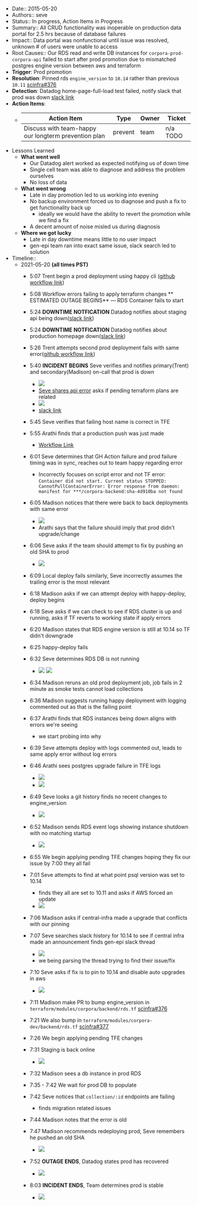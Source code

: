 - Date:: 2015-05-20
- Authors:: seve
- Status:: In progress, Action Items in Progress
- Summary::  All CRUD functionality was inoperable on production data portal for 2.5 hrs because of database failures
- Impact:: Data portal was nonfunctional until issue was resolved, unknown # of users were unable to access 
- Root Causes:: Our RDS read and write DB instances for `corpora-prod-corpora-api` failed to start after prod promotion due to mismatched postgres engine version between aws and terraform
- **Trigger**: Prod promotion
- **Resolution**: Pinned rds `engine_version` to `10.14` rather than previous `10.11` [scinfra#376](https://github.com/chanzuckerberg/single-cell-infra/pull/376)
- **Detection**: Datadog home-page-full-load test failed, notify slack that prod was down [slack link](https://chanzuckerbergteam.slack.com/archives/CV7PFVABC/p1621557230003400)
- **Action Items**:
    - | Action Item | Type | Owner | Ticket |
      | --- | --- | --- | --- |
       | Discuss with team-happy our longterm prevention plan | prevent | team | n/a TODO |
- Lessons Learned
    - **What went well**
        - Our Datadog alert worked as expected notifying us of down time
        - Single cell team was able to diagnose and address the problem ourselves
        - No loss of data
    - **What went wrong**
        - Late in day promotion led to us working into evening
        - No backup environment forced us to diagnose and push a fix to get functionality back up
            - ideally we would have the ability to revert the promotion while we find a fix
        - A decent amount of noise misled us during diagnosis
    - **Where we got lucky**
        - Late in day downtime means little to no user impact
        - gen-epi team ran into exact same issue, slack search led to solution
- Timeline::
    - 2021-05-20 **(all times PST)**
        - 5:07 Trent begin a prod deployment using happy cli ([github workflow link](https://github.com/chanzuckerberg/corpora-data-portal/runs/2635059033?check_suite_focus=true))
        - 5:08 Workflow errors failing to apply terraform changes ** ESTIMATED OUTAGE BEGINS** — RDS Container fails to start
        - 5:24 **DOWNTIME NOTFICATION** Datadog notifies about staging api being down([slack link](https://chanzuckerbergteam.slack.com/archives/CV7PFVABC/p1621556699002800))
        - 5:24 **DOWNTIME NOTFICATION** Datadog notifies about production homepage down([slack link](https://chanzuckerbergteam.slack.com/archives/CV7PFVABC/p1621557230003400))
        - 5:26 Trent attempts second prod deployment fails with same error([github workflow link](https://github.com/chanzuckerberg/corpora-data-portal/runs/2635159223?check_suite_focus=true))
        - 5:40 **INCIDENT BEGINS** Seve verifies and notifies primary(Trent) and secondary(Madison) on-call that prod is down
            - ![](https://firebasestorage.googleapis.com/v0/b/firescript-577a2.appspot.com/o/imgs%2Fapp%2Fseve-work%2F9W3Wm-6mcS.png?alt=media&token=b6b5c5d9-46a7-405a-b127-cbce6f81b8ef)
            - [Seve shares api error](https://chanzuckerbergteam.slack.com/archives/CV7PFVABC/p1621557639004400) asks if pending terraform plans are related
            - ![](https://firebasestorage.googleapis.com/v0/b/firescript-577a2.appspot.com/o/imgs%2Fapp%2Fseve-work%2FSITp91nf6v.png?alt=media&token=4f17014a-437e-4a09-8839-d0fc0b048382)
            - [slack link](https://chanzuckerbergteam.slack.com/archives/CV7PFVABC/p1621557751005300)
        - 5:45 Seve verifies that failing host name is correct in TFE
        - 5:55 Arathi finds that a production push was just made
            - [Workflow Link](https://github.com/chanzuckerberg/corpora-data-portal/runs/2635159223?check_suite_focus=true)
        - 6:01 Seve determines that GH Action failure and prod failure timing was in sync, reaches out to team happy regarding error
            - Incorrectly focuses on script error and not TF error:
`Container did not start. Current status STOPPED: CannotPullContainerError: Error response from daemon: manifest for ***/corpora-backend:sha-4d910ba not found`
        - 6:05 Madison notices that there were back to back deployments with same error
            - ![](https://firebasestorage.googleapis.com/v0/b/firescript-577a2.appspot.com/o/imgs%2Fapp%2Fseve-work%2FEo623hMezD.png?alt=media&token=6e8932eb-ccb8-4a10-ac9b-4e992ce8addb)
            - Arathi says that the failure should imply that prod didn't upgrade/change
        - 6:06 Seve asks if the team should attempt to fix by pushing an old SHA to prod
            - ![](https://firebasestorage.googleapis.com/v0/b/firescript-577a2.appspot.com/o/imgs%2Fapp%2Fseve-work%2Ft83r5zbSvI.png?alt=media&token=68fa684f-9921-45f4-b811-3dcd18e57235)
        - 6:09 Local deploy fails similarly, Seve incorrectly assumes the trailing error is the most relevant
        - 6:18 Madison asks if we can attempt deploy with happy-deploy, deploy begins
        - 6:18 Seve asks if we can check to see if RDS cluster is up and running, asks if TF reverts to working state if apply errors
        - 6:20 Madison states that RDS engine version is still at 10.14 so TF didn't downgrade
        - 6:25 happy-deploy fails
        - 6:32 Seve determines RDS DB is not running
            - ![](https://firebasestorage.googleapis.com/v0/b/firescript-577a2.appspot.com/o/imgs%2Fapp%2Fseve-work%2FFVfqUYp0gA.png?alt=media&token=3705d346-6376-4cee-8b81-09c55ccef87f)
![](https://firebasestorage.googleapis.com/v0/b/firescript-577a2.appspot.com/o/imgs%2Fapp%2Fseve-work%2FWIxD3ziKag.png?alt=media&token=1f9e86a5-5c10-4199-97be-33fec72eb4d3)
        - 6:34 Madison reruns an old prod deployment job, job fails in 2 minute as smoke tests cannot load collections
        - 6:36 Madison suggests running happy deployment with logging commented out as that is the failing point
        - 6:37 Arathi finds that RDS instances being down aligns with errors we're seeing
            - we start probing into why
        - 6:39 Seve attempts deploy with logs commented out, leads to same apply error without log errors
        - 6:46 Arathi sees postgres upgrade failure in TFE logs
            - ![](https://firebasestorage.googleapis.com/v0/b/firescript-577a2.appspot.com/o/imgs%2Fapp%2Fseve-work%2FpdWNw4Lyp5.png?alt=media&token=61f25323-4f2d-4413-86f5-f9ccf37fe56f)
            - ![](https://firebasestorage.googleapis.com/v0/b/firescript-577a2.appspot.com/o/imgs%2Fapp%2Fseve-work%2FHmZAjY49xT.png?alt=media&token=dc76fd69-1713-4527-bf86-e1a428b9867b)
        - 6:49 Seve looks a git history finds no recent changes to engine_version
            - ![](https://firebasestorage.googleapis.com/v0/b/firescript-577a2.appspot.com/o/imgs%2Fapp%2Fseve-work%2FMJ8tFrVQ43.png?alt=media&token=2212f7aa-66be-4129-979b-303ed1e84d4b)
        - 6:52 Madison sends RDS event logs showing instance shutdown with no matching startup
            - ![](https://firebasestorage.googleapis.com/v0/b/firescript-577a2.appspot.com/o/imgs%2Fapp%2Fseve-work%2Fh06ywWU9qM.png?alt=media&token=5e1c7350-1aa8-43bc-a215-7766d605f4a5)
        - 6:55 We begin applying pending TFE changes hoping they fix our issue by 7:00 they all fail
        - 7:01 Seve attempts to find at what point psql version was set to 10.14
            - finds they all are set to 10.11 and asks if AWS forced an update
            - ![](https://firebasestorage.googleapis.com/v0/b/firescript-577a2.appspot.com/o/imgs%2Fapp%2Fseve-work%2FrRuIu1A2oJ.png?alt=media&token=f1463a28-dfd5-4b55-a618-9cc0f5763673)
        - 7:06 Madison asks if central-infra made a upgrade that conflicts with our pinning
        - 7:07 Seve searches slack history for 10.14 to see if central infra made an announcement finds gen-epi slack thread
            - ![](https://firebasestorage.googleapis.com/v0/b/firescript-577a2.appspot.com/o/imgs%2Fapp%2Fseve-work%2Fcc_2gQ2CpV.png?alt=media&token=fa071baf-c799-4d6b-8f14-75df2eac532b)
            - we being parsing the thread trying to find their issue/fix
        - 7:10 Seve asks if fix is to pin to 10.14 and disable auto upgrades in aws
            - ![](https://firebasestorage.googleapis.com/v0/b/firescript-577a2.appspot.com/o/imgs%2Fapp%2Fseve-work%2FzLTMlTVBCt.png?alt=media&token=d7314e78-04de-4104-9b1b-c2d1e2f03016)

        - 7:11 Madison make PR to bump engine_version in `terraform/modules/corpora/backend/rds.tf` [scinfra#376](https://github.com/chanzuckerberg/single-cell-infra/pull/376)
        - 7:21 We also bump in `terraform/modules/corpora-dev/backend/rds.tf` [scinfra#377](https://github.com/chanzuckerberg/single-cell-infra/pull/377/files)
        - 7:26 We begin applying pending TFE changes
        - 7:31 Staging is back online
            - ![](https://firebasestorage.googleapis.com/v0/b/firescript-577a2.appspot.com/o/imgs%2Fapp%2Fseve-work%2FIFLn1vGMYD.png?alt=media&token=ebdaa2d4-ff67-4761-afd8-f5a146ab0ca7)
        - 7:32 Madison sees a db instance in prod RDS
        - 7:35 - 7:42 We wait for prod DB to populate
        - 7:42 Seve notices that `collection/:id` endpoints are failing
            - finds migration related issues
        - 7:44 Madison notes that the error is old
        - 7:47 Madison recommends redeploying prod, Seve remembers he pushed an old SHA
            - ![](https://firebasestorage.googleapis.com/v0/b/firescript-577a2.appspot.com/o/imgs%2Fapp%2Fseve-work%2F1apHSDz45U.png?alt=media&token=40843315-a385-454f-a799-1dbeedbb28c8)
        - 7:52 **OUTAGE ENDS**, Datadog states prod has recovered

            - ![](https://firebasestorage.googleapis.com/v0/b/firescript-577a2.appspot.com/o/imgs%2Fapp%2Fseve-work%2FPg-9VaMUg3.png?alt=media&token=302cf2d7-38fd-46d9-ab02-9c44a747c2f3)
        - 8:03 **INCIDENT ENDS**, Team determines prod is stable 
            - ![](https://firebasestorage.googleapis.com/v0/b/firescript-577a2.appspot.com/o/imgs%2Fapp%2Fseve-work%2FM4QS6U6xAC.png?alt=media&token=a5a44124-d7eb-46e2-855c-e5aba9462118)
